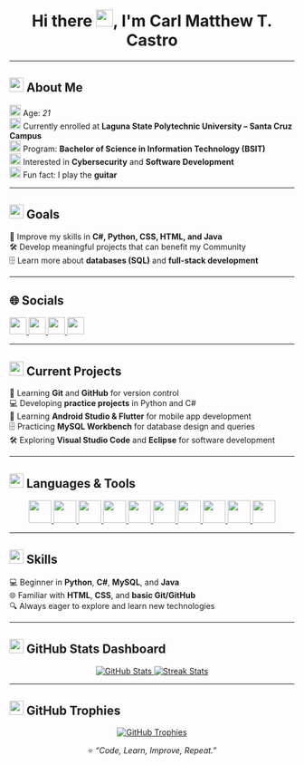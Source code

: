 <div align="center">

# Hi there <img src="https://img.icons8.com/emoji/48/waving-hand-emoji.png" width="30"/>, I'm Carl Matthew T. Castro  

</div>

---

## <img src="https://img.icons8.com/ios-glyphs/30/user--v1.png" width="25"/> About Me  
<img src="https://img.icons8.com/fluency/48/birthday-cake.png" width="20"/> Age: *21*  
<img src="https://img.icons8.com/color/48/graduation-cap.png" width="20"/> Currently enrolled at **Laguna State Polytechnic University – Santa Cruz Campus**  
<img src="https://img.icons8.com/color/48/open-book--v1.png" width="20"/> Program: **Bachelor of Science in Information Technology (BSIT)**  
<img src="https://img.icons8.com/external-flaticons-flat-flat-icons/64/external-cybersecurity-security-flaticons-flat-flat-icons.png" width="20"/> Interested in **Cybersecurity** and **Software Development**  
<img src="https://img.icons8.com/color/48/guitar.png" width="20"/> Fun fact: I play the **guitar**  

---

## <img src="https://img.icons8.com/ios-filled/50/rocket.png" width="25"/> Goals  
🚀 Improve my skills in **C#, Python, CSS, HTML, and Java**  
🛠 Develop meaningful projects that can benefit my Community  
🗄 Learn more about **databases (SQL)** and **full-stack development**  

---

## 🌐 Socials

<a href="https://facebook.com/@ymkze.xviii" target="_blank">
  <img src="https://img.icons8.com/fluency/48/facebook.png" width="30"/>
</a>

<a href="https://instagram.com/@ymkze.xviii" target="_blank">
  <img src="https://img.icons8.com/fluency/48/instagram-new.png" width="30"/>
</a>

<a href="https://youtube.com/@ymkzexviii" target="_blank">
  <img src="https://img.icons8.com/color/48/youtube-play.png" width="30"/>
</a>

<a href="mailto:youremail@gmail.com" target="_blank">
  <img src="https://img.icons8.com/color/48/gmail-new.png" width="30"/>
</a>

---

## <img src="https://img.icons8.com/color/48/project.png" width="25"/> Current Projects  

📖 Learning **Git** and **GitHub** for version control  
💻 Developing **practice projects** in Python and C#  
📲 Learning **Android Studio & Flutter** for mobile app development  
🗄 Practicing **MySQL Workbench** for database design and queries  
🛠 Exploring **Visual Studio Code** and **Eclipse** for software development  

---

## <img src="https://img.icons8.com/ios-glyphs/30/code.png" width="25"/> Languages & Tools  

<div align="center">

<a href="https://learn.microsoft.com/en-us/dotnet/csharp/" target="_blank">
  <img src="https://cdn.jsdelivr.net/gh/devicons/devicon/icons/csharp/csharp-original.svg" width="40"/>
</a>
<a href="https://www.java.com/" target="_blank">
  <img src="https://cdn.jsdelivr.net/gh/devicons/devicon/icons/java/java-original.svg" width="40"/>
</a>
<a href="https://www.python.org/" target="_blank">
  <img src="https://cdn.jsdelivr.net/gh/devicons/devicon/icons/python/python-original.svg" width="40"/>
</a>
<a href="https://developer.mozilla.org/en-US/docs/Web/HTML" target="_blank">
  <img src="https://cdn.jsdelivr.net/gh/devicons/devicon/icons/html5/html5-original.svg" width="40"/>
</a>
<a href="https://www.mysql.com/" target="_blank">
  <img src="https://cdn.jsdelivr.net/gh/devicons/devicon/icons/mysql/mysql-original.svg" width="40"/>
</a>
<a href="https://www.adobe.com/products/photoshop.html" target="_blank">
  <img src="https://cdn.jsdelivr.net/gh/devicons/devicon/icons/photoshop/photoshop-plain.svg" width="40"/>
</a>
<a href="https://www.figma.com/" target="_blank">
  <img src="https://cdn.jsdelivr.net/gh/devicons/devicon/icons/figma/figma-original.svg" width="40"/>
</a>
<a href="https://developer.mozilla.org/en-US/docs/Web/CSS" target="_blank">
  <img src="https://cdn.jsdelivr.net/gh/devicons/devicon/icons/css3/css3-original.svg" width="40"/>
</a>
<a href="https://code.visualstudio.com/" target="_blank">
  <img src="https://cdn.jsdelivr.net/gh/devicons/devicon/icons/vscode/vscode-original.svg" width="40"/>
</a>
<a href="https://www.eclipse.org/" target="_blank">
  <img src="https://cdn.jsdelivr.net/gh/devicons/devicon/icons/eclipse/eclipse-original.svg" width="40"/>
</a>

</div>

---

## <img src="https://img.icons8.com/ios-filled/50/computer-support.png" width="25"/> Skills  
💻 Beginner in **Python**, **C#**, **MySQL**, and **Java**  
🌐 Familiar with **HTML**, **CSS**, and **basic Git/GitHub**  
🔍 Always eager to explore and learn new technologies  
  
---

## <img src="https://img.icons8.com/ios-filled/50/combo-chart.png" width="25"/> GitHub Stats Dashboard

<div align="center">

  <a href="https://roadmap.sh" target="_blank">
    <img src="https://github-readme-stats.vercel.app/api?username=carlmatthewcastro&show_icons=true&theme=radical&hide_border=false" alt="GitHub Stats" />
  </a>

  <a href="https://www.freecodecamp.org/" target="_blank">
    <img src="https://nirzak-streak-stats.vercel.app/?user=carlmatthewcastro&theme=radical&hide_border=false" alt="Streak Stats" />
  </a>
  
</div>

---

## <img src="https://img.icons8.com/color/48/prize.png" width="25"/> GitHub Trophies
<div align="center">

  <a href="https://roadmap.sh" target="_blank">
    <img src="https://github-profile-trophy.vercel.app/?username=carlmatthewcastro&theme=radical&no-frame=false&no-bg=true&margin-w=4" alt="GitHub Trophies" />
  </a>

⭐ *“Code, Learn, Improve, Repeat.”*

</div>
